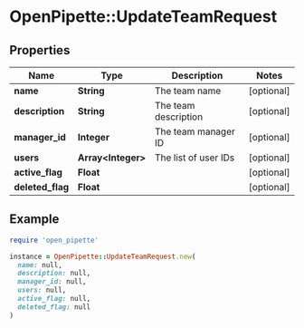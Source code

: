 # OpenPipette::UpdateTeamRequest

## Properties

| Name | Type | Description | Notes |
| ---- | ---- | ----------- | ----- |
| **name** | **String** | The team name | [optional] |
| **description** | **String** | The team description | [optional] |
| **manager_id** | **Integer** | The team manager ID | [optional] |
| **users** | **Array&lt;Integer&gt;** | The list of user IDs | [optional] |
| **active_flag** | **Float** |  | [optional] |
| **deleted_flag** | **Float** |  | [optional] |

## Example

```ruby
require 'open_pipette'

instance = OpenPipette::UpdateTeamRequest.new(
  name: null,
  description: null,
  manager_id: null,
  users: null,
  active_flag: null,
  deleted_flag: null
)
```

